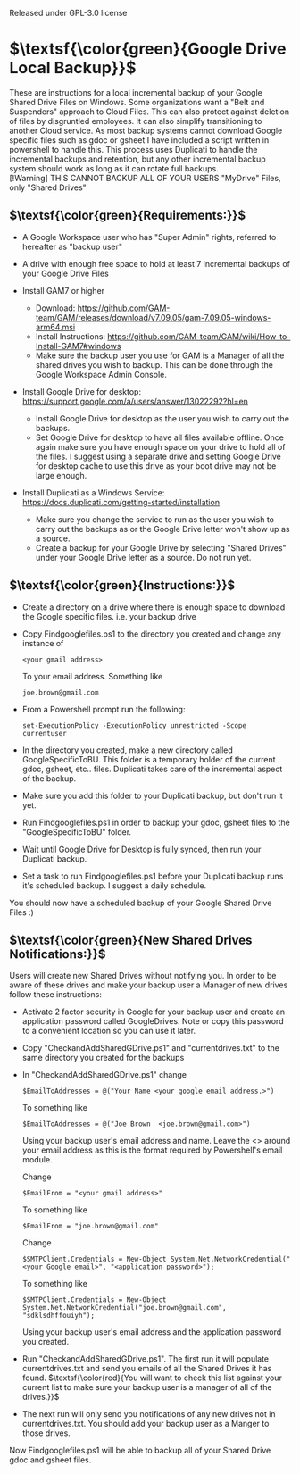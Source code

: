 Released under GPL-3.0 license  

# $\textsf{\color{green}{Google Drive Local Backup}}$

These are instructions for a local incremental backup of your Google Shared Drive Files on Windows.
Some organizations want a "Belt and Suspenders" approach to Cloud Files. This can also protect against deletion of files by disgruntled employees. It can also simplify transitioning to another Cloud service.
As most backup systems cannot download Google specific files such as gdoc or gsheet I have included a script written in powershell to handle this. This process uses Duplicati to handle the incremental backups and retention, but any other incremental backup system should work as long as it can rotate full backups.  
[!Warning]
THIS CANNOT BACKUP ALL OF YOUR USERS "MyDrive" Files, only "Shared Drives"

<span>  </span>
  
## $\textsf{\color{green}{Requirements:}}$
- A Google Workspace user who has "Super Admin" rights, referred to hereafter as "backup user"
- A drive with enough free space to hold at least 7 incremental backups of your Google Drive Files
- Install GAM7 or higher 
  * Download: https://github.com/GAM-team/GAM/releases/download/v7.09.05/gam-7.09.05-windows-arm64.msi
  * Install Instructions: https://github.com/GAM-team/GAM/wiki/How-to-Install-GAM7#windows
  * Make sure the backup user you use for GAM is a Manager of all the shared drives you wish to backup. This can be done through the Google Workspace Admin Console.  
  
- Install Google Drive for desktop: https://support.google.com/a/users/answer/13022292?hl=en
  * Install Google Drive for desktop as the user you wish to carry out the backups.
  * Set Google Drive for desktop to have all files available offline.  Once again make sure you have enough space on your drive to hold all of the files.  I suggest using a separate drive and setting Google Drive for desktop cache to use this drive as your boot drive may not be large enough.  
  
- Install Duplicati as a Windows Service: https://docs.duplicati.com/getting-started/installation
  * Make sure you change the service to run as the user you wish to carry out the backups as or the Google Drive letter won't show up as a source.
  * Create a backup for your Google Drive by selecting "Shared Drives" under your Google Drive letter as a source. Do not run yet.  

<span>  </span>

## $\textsf{\color{green}{Instructions:}}$
  + Create a directory on a drive where there is enough space to download the Google specific files.  i.e. your backup drive
  
  + Copy Findgooglefiles.ps1 to the directory you created and change any instance of
    ```
    <your gmail address>
    ```
    To your email address. Something like
    ```
    joe.brown@gmail.com
    ```
  + From a Powershell prompt run the following:
    ```
    set-ExecutionPolicy -ExecutionPolicy unrestricted -Scope currentuser
    ```
  + In the directory you created, make a new directory called GoogleSpecificToBU. This folder is a temporary holder of the current gdoc, gsheet, etc.. files.  Duplicati takes care of the incremental aspect of the backup.
  
  + Make sure you add this folder to your Duplicati backup, but don't run it yet.
  
  + Run Findgooglefiles.ps1 in order to backup your gdoc, gsheet files to the "GoogleSpecificToBU" folder.
  
  + Wait until Google Drive for Desktop is fully synced, then run your Duplicati backup.
  
  + Set a task to run Findgooglefiles.ps1 before your Duplicati backup runs it's scheduled backup.  I suggest a daily schedule.  

<span>  </span>
  
 
You should now have a scheduled backup of your Google Shared Drive Files :)  
<span>  </span>

## $\textsf{\color{green}{New Shared Drives Notifications:}}$  
Users will create new Shared Drives without notifying you. In order to be aware of these drives and make your backup user a Manager of new drives follow these instructions:
+ Activate 2 factor security in Google for your backup user and create an application password called GoogleDrives. Note or copy this password to a convenient location so you can use it later.
+ Copy "CheckandAddSharedGDrive.ps1" and "currentdrives.txt" to the same directory you created for the backups
+ In "CheckandAddSharedGDrive.ps1" change
  ```
  $EmailToAddresses = @("Your Name <your google email address.>")
  ```
  To something like
  ```
  $EmailToAddresses = @("Joe Brown  <joe.brown@gmail.com>")
  ```
  Using your backup user's email address and name. Leave the <> around your email address as this is the format required by Powershell's email module.  
<span>  </span>
<span>  </span>

  Change
  ```
  $EmailFrom = "<your gmail address>"
  ```
  To something like
  ```
  $EmailFrom = "joe.brown@gmail.com"
  ```  
  <span>  </span>
  
  Change
  ```
  $SMTPClient.Credentials = New-Object System.Net.NetworkCredential("<your Google email>", "<application password>");
  ```
  To something like
  ```
  $SMTPClient.Credentials = New-Object System.Net.NetworkCredential("joe.brown@gmail.com", "sdklsdhffouiyh");
  ```
  Using your backup user's email address and the application password you created.  
<span>  </span>
  
+ Run "CheckandAddSharedGDrive.ps1". The first run it will populate currentdrives.txt and send you emails of all the Shared Drives it has found. $\textsf{\color{red}{You will want to check this list against your current list to make sure your backup user is a manager of all of the drives.}}$
+ The next run will only send you notifications of any new drives not in currentdrives.txt.  You should add your backup user as a Manger to those drives.  

<span>  </span>  

Now Findgooglefiles.ps1 will be able to backup all of your Shared Drive gdoc and gsheet files.  

<span>  </span>





